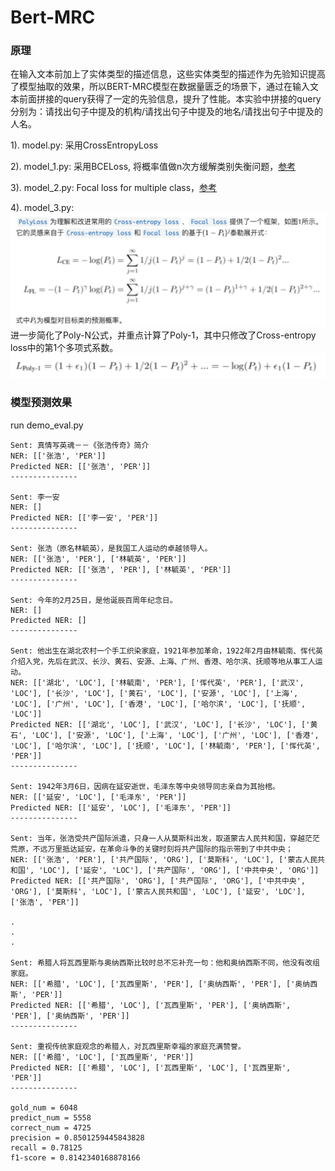 # Bert-MRC

### 原理
在输入文本前加上了实体类型的描述信息，这些实体类型的描述作为先验知识提高了模型抽取的效果，所以BERT-MRC模型在数据量匮乏的场景下，通过在输入文本前面拼接的query获得了一定的先验信息，提升了性能。本实验中拼接的query分别为：请找出句子中提及的机构/请找出句子中提及的地名/请找出句子中提及的人名。

1). model.py:
采用CrossEntropyLoss

2). model_1.py:
采用BCELoss, 将概率值做n次方缓解类别失衡问题，[参考](https://kexue.fm/archives/7161) 

3). model_2.py:
Focal loss for multiple class，[参考](https://zhuanlan.zhihu.com/p/49981234) 

4). model_3.py:
![ner2](../images/ner2.png)
进一步简化了Poly-N公式，并重点计算了Poly-1，其中只修改了Cross-entropy loss中的第1个多项式系数。
![ner3](../images/ner3.png)

### 模型预测效果

run demo_eval.py

```
Sent: 真情写英魂－－《张浩传奇》简介
NER: [['张浩', 'PER']]
Predicted NER: [['张浩', 'PER']]
---------------

Sent: 李一安
NER: []
Predicted NER: [['李一安', 'PER']]
---------------

Sent: 张浩（原名林毓英），是我国工人运动的卓越领导人。
NER: [['张浩', 'PER'], ['林毓英', 'PER']]
Predicted NER: [['张浩', 'PER'], ['林毓英', 'PER']]
---------------

Sent: 今年的2月25日，是他诞辰百周年纪念日。
NER: []
Predicted NER: []
---------------

Sent: 他出生在湖北农村一个手工织染家庭，1921年参加革命，1922年2月由林毓南、恽代英介绍入党，先后在武汉、长沙、黄石、安源、上海、广州、香港、哈尔滨、抚顺等地从事工人运动。
NER: [['湖北', 'LOC'], ['林毓南', 'PER'], ['恽代英', 'PER'], ['武汉', 'LOC'], ['长沙', 'LOC'], ['黄石', 'LOC'], ['安源', 'LOC'], ['上海', 'LOC'], ['广州', 'LOC'], ['香港', 'LOC'], ['哈尔滨', 'LOC'], ['抚顺', 'LOC']]
Predicted NER: [['湖北', 'LOC'], ['武汉', 'LOC'], ['长沙', 'LOC'], ['黄石', 'LOC'], ['安源', 'LOC'], ['上海', 'LOC'], ['广州', 'LOC'], ['香港', 'LOC'], ['哈尔滨', 'LOC'], ['抚顺', 'LOC'], ['林毓南', 'PER'], ['恽代英', 'PER']]
---------------

Sent: 1942年3月6日，因病在延安逝世，毛泽东等中央领导同志亲自为其抬棺。
NER: [['延安', 'LOC'], ['毛泽东', 'PER']]
Predicted NER: [['延安', 'LOC'], ['毛泽东', 'PER']]
---------------

Sent: 当年，张浩受共产国际派遣，只身一人从莫斯科出发，取道蒙古人民共和国，穿越茫茫荒原，不远万里抵达延安，在革命斗争的关键时刻将共产国际的指示带到了中共中央；
NER: [['张浩', 'PER'], ['共产国际', 'ORG'], ['莫斯科', 'LOC'], ['蒙古人民共和国', 'LOC'], ['延安', 'LOC'], ['共产国际', 'ORG'], ['中共中央', 'ORG']]
Predicted NER: [['共产国际', 'ORG'], ['共产国际', 'ORG'], ['中共中央', 'ORG'], ['莫斯科', 'LOC'], ['蒙古人民共和国', 'LOC'], ['延安', 'LOC'], ['张浩', 'PER']]

.
.
.

Sent: 希腊人将瓦西里斯与奥纳西斯比较时总不忘补充一句：他和奥纳西斯不同，他没有改组家庭。
NER: [['希腊', 'LOC'], ['瓦西里斯', 'PER'], ['奥纳西斯', 'PER'], ['奥纳西斯', 'PER']]
Predicted NER: [['希腊', 'LOC'], ['瓦西里斯', 'PER'], ['奥纳西斯', 'PER'], ['奥纳西斯', 'PER']]
---------------

Sent: 重视传统家庭观念的希腊人，对瓦西里斯幸福的家庭充满赞誉。
NER: [['希腊', 'LOC'], ['瓦西里斯', 'PER']]
Predicted NER: [['希腊', 'LOC'], ['瓦西里斯', 'LOC'], ['瓦西里斯', 'PER']]
---------------

gold_num = 6048
predict_num = 5558
correct_num = 4725
precision = 0.8501259445843828
recall = 0.78125
f1-score = 0.8142340168878166
```
